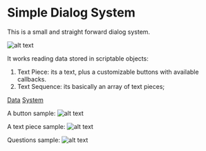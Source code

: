 # Simple Dialog System

This is a small and straight forward dialog system.

![alt text](https://github.com/ycarowr/Tools/blob/master/DialogSystem/Images/dialogpokemon.gif)

It works reading data stored in scriptable objects:
1. Text Piece: its a text, plus a customizable buttons with available callbacks.
2. Text Sequence: its basically an array of text pieces; 

[Data](https://github.com/ycarowr/Tools/tree/master/DialogSystem/Scripts/Components/TextSequence)
[System](https://github.com/ycarowr/Tools/tree/master/DialogSystem/Scripts)

A button sample:
![alt text](https://github.com/ycarowr/Tools/blob/master/DialogSystem/Images/yesbtn.JPG)

A text piece sample: 
![alt text](https://github.com/ycarowr/Tools/blob/master/DialogSystem/Images/quesion3.JPG)

Questions sample:
![alt text](https://github.com/ycarowr/Tools/blob/master/DialogSystem/Images/folderorganization.JPG)
